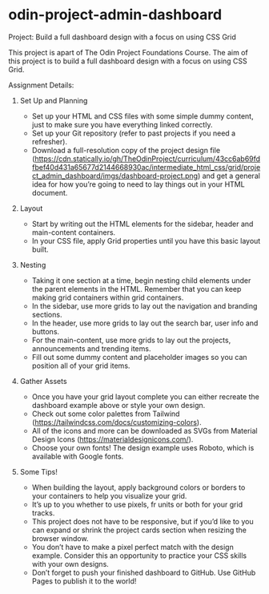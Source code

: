 # odin-project-admin-dashboard
Project: Build a full dashboard design with a focus on using CSS Grid

This project is apart of The Odin Project Foundations Course. The aim of this project is to build a full dashboard design with a focus on using CSS Grid.

Assignment Details:

1.  Set Up and Planning

    - Set up your HTML and CSS files with some simple dummy content, just to make sure you have everything linked correctly.
    - Set up your Git repository (refer to past projects if you need a refresher).
    - Download a full-resolution copy of the project design file (https://cdn.statically.io/gh/TheOdinProject/curriculum/43cc6ab69fdfbef40d431a65677d2144668930ac/intermediate_html_css/grid/project_admin_dashboard/imgs/dashboard-project.png) and get a general idea for how you’re going to need to lay things out in your HTML document.

2. Layout

    - Start by writing out the HTML elements for the sidebar, header and main-content containers.
    - In your CSS file, apply Grid properties until you have this basic layout built.

3. Nesting

    - Taking it one section at a time, begin nesting child elements under the parent elements in the HTML. Remember that you can keep making grid containers within grid containers.
    - In the sidebar, use more grids to lay out the navigation and branding sections.
    - In the header, use more grids to lay out the search bar, user info and buttons.
    - For the main-content, use more grids to lay out the projects, announcements and trending items.
    - Fill out some dummy content and placeholder images so you can position all of your grid items.

4. Gather Assets

    - Once you have your grid layout complete you can either recreate the dashboard example above or style your own design.
    - Check out some color palettes from Tailwind (https://tailwindcss.com/docs/customizing-colors).
    - All of the icons and more can be downloaded as SVGs from Material Design Icons (https://materialdesignicons.com/).
    - Choose your own fonts! The design example uses Roboto, which is available with Google fonts.

5. Some Tips!

    - When building the layout, apply background colors or borders to your containers to help you visualize your grid.
    - It’s up to you whether to use pixels, fr units or both for your grid tracks.
    - This project does not have to be responsive, but if you’d like to you can expand or shrink the project cards section when resizing the browser window.
    - You don’t have to make a pixel perfect match with the design example. Consider this an opportunity to practice your CSS skills with your own designs.
    - Don’t forget to push your finished dashboard to GitHub. Use GitHub Pages to publish it to the world!